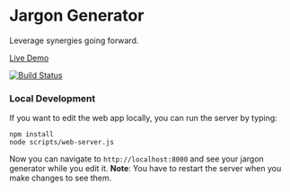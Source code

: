 # Jargon Generator

Leverage synergies going forward.

[Live Demo](http://johnwalley.github.io/dlm-jargon-generator/)

[![Build Status](https://travis-ci.org/johnwalley/dlm-jargon-generator.png)](https://travis-ci.org/johnwalley/dlm-jargon-generator)

### Local Development

If you want to edit the web app locally, you can run the server by typing:

    npm install
    node scripts/web-server.js

Now you can navigate to `http://localhost:8000` and see your jargon generator while you edit it.  __Note__: You have to restart the server when you make changes to
see them.
    

